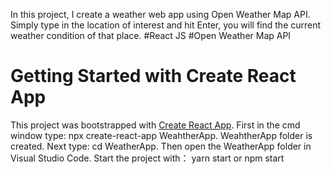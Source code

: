 In this project, I create a weather web app using Open Weather Map API. Simply type in the location of interest and hit Enter, you will find the current weather condition of that place.
#React JS   #Open Weather Map API


# Getting Started with Create React App

This project was bootstrapped with [Create React App](https://github.com/facebook/create-react-app).
First in the cmd window type: npx create-react-app WeahtherApp.
WeahtherApp folder is created.
Next type: cd WeatherApp. 
Then open the WeatherApp folder in Visual Studio Code.
Start the project with： yarn start or npm start
